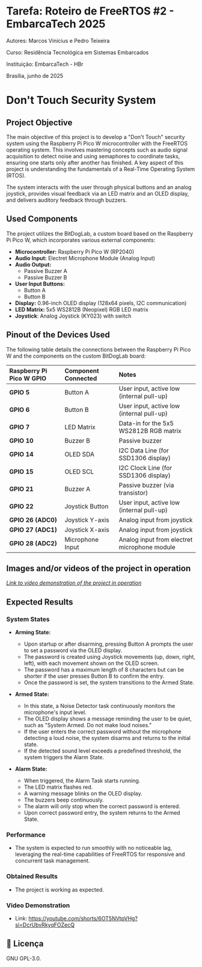 # Tarefa: Roteiro de FreeRTOS #2 - EmbarcaTech 2025

Autores: Marcos Vinícius e Pedro Teixeira

Curso: Residência Tecnológica em Sistemas Embarcados

Instituição: EmbarcaTech - HBr

Brasília, junho de 2025

# Don't Touch Security System

## Project Objective

The main objective of this project is to develop a "Don't Touch" security system using the Raspberry Pi Pico W microcontroller with the FreeRTOS operating system. This involves mastering concepts such as audio signal acquisition to detect noise and using semaphores to coordinate tasks, ensuring one starts only after another has finished. A key aspect of this project is understanding the fundamentals of a Real-Time Operating System (RTOS).

The system interacts with the user through physical buttons and an analog joystick, provides visual feedback via an LED matrix and an OLED display, and delivers auditory feedback through buzzers.

## Used Components

The project utilizes the BitDogLab, a custom board based on the Raspberry Pi Pico W, which incorporates various external components:

* **Microcontroller:** Raspberry Pi Pico W (RP2040)
* **Audio Input:** Electret Microphone Module (Analog Input)
* **Audio Output:**
    * Passive Buzzer A
    * Passive Buzzer B
* **User Input Buttons:**
    * Button A
    * Button B
* **Display:** 0.96-inch OLED display (128x64 pixels, I2C communication)
* **LED Matrix:** 5x5 WS2812B (Neopixel) RGB LED matrix
* **Joystick**: Analog Joystick (KY023) with switch

## Pinout of the Devices Used

The following table details the connections between the Raspberry Pi Pico W and the components on the custom BitDogLab board:

| Raspberry Pi Pico W GPIO | Component Connected | Notes |
| :--- | :--- | :--- |
| **GPIO 5** | Button A | User input, active low (internal pull-up) |
| **GPIO 6** | Button B | User input, active low (internal pull-up) |
| **GPIO 7** | LED Matrix | Data-in for the 5x5 WS2812B RGB matrix |
| **GPIO 10** | Buzzer B | Passive buzzer |
| **GPIO 14** | OLED SDA | I2C Data Line (for SSD1306 display) |
| **GPIO 15** | OLED SCL | I2C Clock Line (for SSD1306 display) |
| **GPIO 21** | Buzzer A | Passive buzzer (via transistor) |
| **GPIO 22** | Joystick Button | User input, active low (internal pull-up) |
| **GPIO 26 (ADC0)**| Joystick Y-axis | Analog input from joystick |
| **GPIO 27 (ADC1)**| Joystick X-axis | Analog input from joystick |
| **GPIO 28 (ADC2)**| Microphone Input | Analog input from electret microphone module |

## Images and/or videos of the project in operation

<!-- TODO: Adicionar link do projeto funcionando -->

*[Link to video demonstration of the project in operation]()* 

## Expected Results

### System States

* **Arming State:**
    * Upon startup or after disarming, pressing Button A prompts the user to set a password via the OLED display.
    * The password is created using Joystick movements (up, down, right, left), with each movement shown on the OLED screen.
    * The password has a maximum length of 8 characters but can be shorter if the user presses Button B to confirm the entry.
    * Once the password is set, the system transitions to the Armed State.

* **Armed State:**
    * In this state, a Noise Detector task continuously monitors the microphone's input level.
    * The OLED display shows a message reminding the user to be quiet, such as "System Armed. Do not make loud noises."
    * If the user enters the correct password without the microphone detecting a loud noise, the system disarms and returns to the initial state.
    * If the detected sound level exceeds a predefined threshold, the system triggers the Alarm State.

* **Alarm State:**
    * When triggered, the Alarm Task starts running.
    * The LED matrix flashes red.
    * A warning message blinks on the OLED display.
    * The buzzers beep continuously.
    * The alarm will only stop when the correct password is entered.
    * Upon correct password entry, the system returns to the Armed State.

### Performance

* The system is expected to run smoothly with no noticeable lag, leveraging the real-time capabilities of FreeRTOS for responsive and concurrent task management.

### Obtained Results
* The project is working as expected.

### Video Demonstration
* Link: https://youtube.com/shorts/6OT5NVtpVHg?si=DcrUbvRkyqFOZecQ

## 📜 Licença
GNU GPL-3.0.